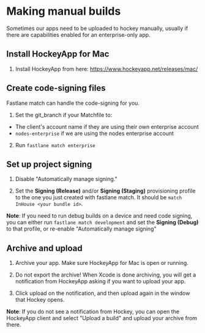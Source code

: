 # Making manual builds

Sometimes our apps need to be uploaded to hockey manually, usually if there are capabilities enabled for an enterprise-only app. 

## Install HockeyApp for Mac

1. Install HockeyApp from here: https://www.hockeyapp.net/releases/mac/

## Create code-signing files

Fastlane match can handle the code-signing for you. 

1. Set the git_branch if your Matchfile to:

* The client's account name if they are using their own enterprise account
* `nodes-enterprise` if we are using the nodes enterprise account

2. Run `fastlane match enterprise` 

## Set up project signing

1. Disable "Automatically manage signing." 

2. Set the **Signing (Release)** and/or **Signing (Staging)** provisioning profile to the one you just created with fastlane match. It should be `match InHouse <your bundle id>`.  

**Note**: If you need to run debug builds on a device and need code signing, you can either run `fastlane match development` and set the **Signing (Debug)** to that profile, or re-enable "Automatically manage signing"

## Archive and upload

1. Archive your app. Make sure HockeyApp for Mac is open or running. 

2. Do not export the archive! When Xcode is done archiving, you will get a notification from HockeyApp asking if you want to upload your app. 

3. Click upload on the notification, and then upload again in the window that Hockey opens. 

**Note**: If you do not see a notification from Hockey, you can open the HockeyApp client and select "Upload a build" and upload your archive from there. 